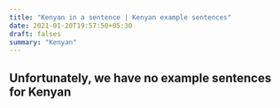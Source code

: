 ```yaml
---
title: "Kenyan in a sentence | Kenyan example sentences"
date: 2021-01-20T19:57:50+05:30
draft: falses
summary: "Kenyan"
---
```

## Unfortunately, we have no example sentences for Kenyan                 
